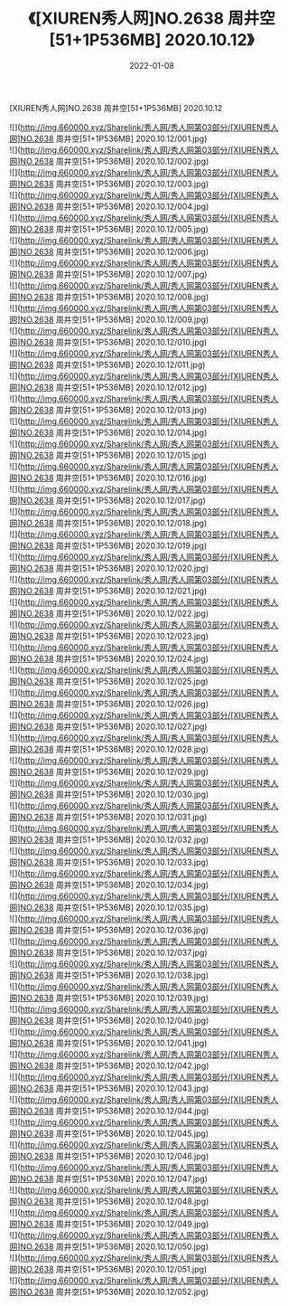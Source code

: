 ﻿---
layout: post
title:  《[XIUREN秀人网]NO.2638 周井空[51+1P536MB] 2020.10.12》
date:   2022-01-08
img: http://img.660000.xyz/Sharelink/秀人网/秀人网第03部分/[XIUREN秀人网]NO.2638 周井空[51+1P536MB] 2020.10.12/000.jpg
categories: [美女, 清纯, 唯美]
---

[XIUREN秀人网]NO.2638 周井空[51+1P536MB] 2020.10.12

 ![](http://img.660000.xyz/Sharelink/秀人网/秀人网第03部分/[XIUREN秀人网]NO.2638 周井空[51+1P536MB] 2020.10.12/001.jpg) <br>![](http://img.660000.xyz/Sharelink/秀人网/秀人网第03部分/[XIUREN秀人网]NO.2638 周井空[51+1P536MB] 2020.10.12/002.jpg) <br>![](http://img.660000.xyz/Sharelink/秀人网/秀人网第03部分/[XIUREN秀人网]NO.2638 周井空[51+1P536MB] 2020.10.12/003.jpg) <br>![](http://img.660000.xyz/Sharelink/秀人网/秀人网第03部分/[XIUREN秀人网]NO.2638 周井空[51+1P536MB] 2020.10.12/004.jpg) <br>![](http://img.660000.xyz/Sharelink/秀人网/秀人网第03部分/[XIUREN秀人网]NO.2638 周井空[51+1P536MB] 2020.10.12/005.jpg) <br>![](http://img.660000.xyz/Sharelink/秀人网/秀人网第03部分/[XIUREN秀人网]NO.2638 周井空[51+1P536MB] 2020.10.12/006.jpg) <br>![](http://img.660000.xyz/Sharelink/秀人网/秀人网第03部分/[XIUREN秀人网]NO.2638 周井空[51+1P536MB] 2020.10.12/007.jpg) <br>![](http://img.660000.xyz/Sharelink/秀人网/秀人网第03部分/[XIUREN秀人网]NO.2638 周井空[51+1P536MB] 2020.10.12/008.jpg) <br>![](http://img.660000.xyz/Sharelink/秀人网/秀人网第03部分/[XIUREN秀人网]NO.2638 周井空[51+1P536MB] 2020.10.12/009.jpg) <br>![](http://img.660000.xyz/Sharelink/秀人网/秀人网第03部分/[XIUREN秀人网]NO.2638 周井空[51+1P536MB] 2020.10.12/010.jpg) <br>![](http://img.660000.xyz/Sharelink/秀人网/秀人网第03部分/[XIUREN秀人网]NO.2638 周井空[51+1P536MB] 2020.10.12/011.jpg) <br>![](http://img.660000.xyz/Sharelink/秀人网/秀人网第03部分/[XIUREN秀人网]NO.2638 周井空[51+1P536MB] 2020.10.12/012.jpg) <br>![](http://img.660000.xyz/Sharelink/秀人网/秀人网第03部分/[XIUREN秀人网]NO.2638 周井空[51+1P536MB] 2020.10.12/013.jpg) <br>![](http://img.660000.xyz/Sharelink/秀人网/秀人网第03部分/[XIUREN秀人网]NO.2638 周井空[51+1P536MB] 2020.10.12/014.jpg) <br>![](http://img.660000.xyz/Sharelink/秀人网/秀人网第03部分/[XIUREN秀人网]NO.2638 周井空[51+1P536MB] 2020.10.12/015.jpg) <br>![](http://img.660000.xyz/Sharelink/秀人网/秀人网第03部分/[XIUREN秀人网]NO.2638 周井空[51+1P536MB] 2020.10.12/016.jpg) <br>![](http://img.660000.xyz/Sharelink/秀人网/秀人网第03部分/[XIUREN秀人网]NO.2638 周井空[51+1P536MB] 2020.10.12/017.jpg) <br>![](http://img.660000.xyz/Sharelink/秀人网/秀人网第03部分/[XIUREN秀人网]NO.2638 周井空[51+1P536MB] 2020.10.12/018.jpg) <br>![](http://img.660000.xyz/Sharelink/秀人网/秀人网第03部分/[XIUREN秀人网]NO.2638 周井空[51+1P536MB] 2020.10.12/019.jpg) <br>![](http://img.660000.xyz/Sharelink/秀人网/秀人网第03部分/[XIUREN秀人网]NO.2638 周井空[51+1P536MB] 2020.10.12/020.jpg) <br>![](http://img.660000.xyz/Sharelink/秀人网/秀人网第03部分/[XIUREN秀人网]NO.2638 周井空[51+1P536MB] 2020.10.12/021.jpg) <br>![](http://img.660000.xyz/Sharelink/秀人网/秀人网第03部分/[XIUREN秀人网]NO.2638 周井空[51+1P536MB] 2020.10.12/022.jpg) <br>![](http://img.660000.xyz/Sharelink/秀人网/秀人网第03部分/[XIUREN秀人网]NO.2638 周井空[51+1P536MB] 2020.10.12/023.jpg) <br>![](http://img.660000.xyz/Sharelink/秀人网/秀人网第03部分/[XIUREN秀人网]NO.2638 周井空[51+1P536MB] 2020.10.12/024.jpg) <br>![](http://img.660000.xyz/Sharelink/秀人网/秀人网第03部分/[XIUREN秀人网]NO.2638 周井空[51+1P536MB] 2020.10.12/025.jpg) <br>![](http://img.660000.xyz/Sharelink/秀人网/秀人网第03部分/[XIUREN秀人网]NO.2638 周井空[51+1P536MB] 2020.10.12/026.jpg) <br>![](http://img.660000.xyz/Sharelink/秀人网/秀人网第03部分/[XIUREN秀人网]NO.2638 周井空[51+1P536MB] 2020.10.12/027.jpg) <br>![](http://img.660000.xyz/Sharelink/秀人网/秀人网第03部分/[XIUREN秀人网]NO.2638 周井空[51+1P536MB] 2020.10.12/028.jpg) <br>![](http://img.660000.xyz/Sharelink/秀人网/秀人网第03部分/[XIUREN秀人网]NO.2638 周井空[51+1P536MB] 2020.10.12/029.jpg) <br>![](http://img.660000.xyz/Sharelink/秀人网/秀人网第03部分/[XIUREN秀人网]NO.2638 周井空[51+1P536MB] 2020.10.12/030.jpg) <br>![](http://img.660000.xyz/Sharelink/秀人网/秀人网第03部分/[XIUREN秀人网]NO.2638 周井空[51+1P536MB] 2020.10.12/031.jpg) <br>![](http://img.660000.xyz/Sharelink/秀人网/秀人网第03部分/[XIUREN秀人网]NO.2638 周井空[51+1P536MB] 2020.10.12/032.jpg) <br>![](http://img.660000.xyz/Sharelink/秀人网/秀人网第03部分/[XIUREN秀人网]NO.2638 周井空[51+1P536MB] 2020.10.12/033.jpg) <br>![](http://img.660000.xyz/Sharelink/秀人网/秀人网第03部分/[XIUREN秀人网]NO.2638 周井空[51+1P536MB] 2020.10.12/034.jpg) <br>![](http://img.660000.xyz/Sharelink/秀人网/秀人网第03部分/[XIUREN秀人网]NO.2638 周井空[51+1P536MB] 2020.10.12/035.jpg) <br>![](http://img.660000.xyz/Sharelink/秀人网/秀人网第03部分/[XIUREN秀人网]NO.2638 周井空[51+1P536MB] 2020.10.12/036.jpg) <br>![](http://img.660000.xyz/Sharelink/秀人网/秀人网第03部分/[XIUREN秀人网]NO.2638 周井空[51+1P536MB] 2020.10.12/037.jpg) <br>![](http://img.660000.xyz/Sharelink/秀人网/秀人网第03部分/[XIUREN秀人网]NO.2638 周井空[51+1P536MB] 2020.10.12/038.jpg) <br>![](http://img.660000.xyz/Sharelink/秀人网/秀人网第03部分/[XIUREN秀人网]NO.2638 周井空[51+1P536MB] 2020.10.12/039.jpg) <br>![](http://img.660000.xyz/Sharelink/秀人网/秀人网第03部分/[XIUREN秀人网]NO.2638 周井空[51+1P536MB] 2020.10.12/040.jpg) <br>![](http://img.660000.xyz/Sharelink/秀人网/秀人网第03部分/[XIUREN秀人网]NO.2638 周井空[51+1P536MB] 2020.10.12/041.jpg) <br>![](http://img.660000.xyz/Sharelink/秀人网/秀人网第03部分/[XIUREN秀人网]NO.2638 周井空[51+1P536MB] 2020.10.12/042.jpg) <br>![](http://img.660000.xyz/Sharelink/秀人网/秀人网第03部分/[XIUREN秀人网]NO.2638 周井空[51+1P536MB] 2020.10.12/043.jpg) <br>![](http://img.660000.xyz/Sharelink/秀人网/秀人网第03部分/[XIUREN秀人网]NO.2638 周井空[51+1P536MB] 2020.10.12/044.jpg) <br>![](http://img.660000.xyz/Sharelink/秀人网/秀人网第03部分/[XIUREN秀人网]NO.2638 周井空[51+1P536MB] 2020.10.12/045.jpg) <br>![](http://img.660000.xyz/Sharelink/秀人网/秀人网第03部分/[XIUREN秀人网]NO.2638 周井空[51+1P536MB] 2020.10.12/046.jpg) <br>![](http://img.660000.xyz/Sharelink/秀人网/秀人网第03部分/[XIUREN秀人网]NO.2638 周井空[51+1P536MB] 2020.10.12/047.jpg) <br>![](http://img.660000.xyz/Sharelink/秀人网/秀人网第03部分/[XIUREN秀人网]NO.2638 周井空[51+1P536MB] 2020.10.12/048.jpg) <br>![](http://img.660000.xyz/Sharelink/秀人网/秀人网第03部分/[XIUREN秀人网]NO.2638 周井空[51+1P536MB] 2020.10.12/049.jpg) <br>![](http://img.660000.xyz/Sharelink/秀人网/秀人网第03部分/[XIUREN秀人网]NO.2638 周井空[51+1P536MB] 2020.10.12/050.jpg) <br>![](http://img.660000.xyz/Sharelink/秀人网/秀人网第03部分/[XIUREN秀人网]NO.2638 周井空[51+1P536MB] 2020.10.12/051.jpg) <br>![](http://img.660000.xyz/Sharelink/秀人网/秀人网第03部分/[XIUREN秀人网]NO.2638 周井空[51+1P536MB] 2020.10.12/052.jpg) <br>